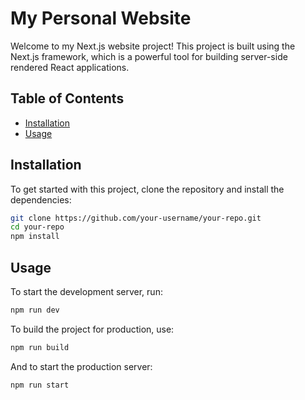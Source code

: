 # My Personal Website

Welcome to my Next.js website project! This project is built using the Next.js framework, which is a powerful tool for building server-side rendered React applications.

## Table of Contents

-   [Installation](#installation)
-   [Usage](#usage)

## Installation

To get started with this project, clone the repository and install the dependencies:

```bash
git clone https://github.com/your-username/your-repo.git
cd your-repo
npm install
```

## Usage

To start the development server, run:

```bash
npm run dev
```

To build the project for production, use:

```bash
npm run build
```

And to start the production server:

```bash
npm run start
```
